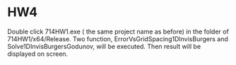 # HW4

Double click 714HW1.exe ( the same project name as before) in the folder of 714HW1/x64/Release. 
Two function, ErrorVsGridSpacing1DInvisBurgers and  Solve1DInvisBurgersGodunov, will be executed. Then result will be displayed on screen.
